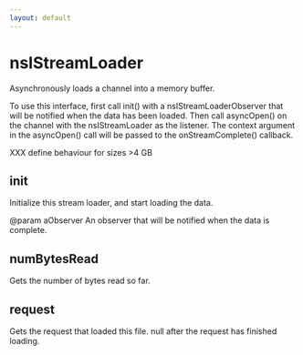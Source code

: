 ```yaml
---
layout: default
---
```


# nsIStreamLoader #

Asynchronously loads a channel into a memory buffer.

To use this interface, first call init() with a nsIStreamLoaderObserver
that will be notified when the data has been loaded. Then call asyncOpen()
on the channel with the nsIStreamLoader as the listener. The context
argument in the asyncOpen() call will be passed to the onStreamComplete()
callback.

XXX define behaviour for sizes >4 GB


## init ##

Initialize this stream loader, and start loading the data.

@param aObserver
       An observer that will be notified when the data is complete.


## numBytesRead ##

Gets the number of bytes read so far.


## request ##

Gets the request that loaded this file.
null after the request has finished loading.

